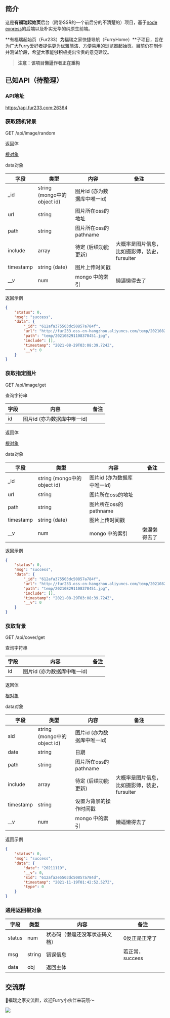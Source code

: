 ## 简介

这是**有福瑞起始页**后台（附带SSR的一个前后分的不清楚的）项目，基于[node](https://github.com/nodejs/node) [express](https://github.com/expressjs/express)的后端以及朴实无华的纯原生前端。

**有福瑞起始页（Fur233）**为**福瑞之家快捷导航（FurryHome）**子项目，旨在为广大Furry爱好者提供更为优雅简洁、方便易用的浏览器起始页。目前仍在制作并测试阶段，希望大家能够积极提出宝贵的意见建议。

> **注意：该项目懒逼作者正在重构**

## 已知API（待整理）

### API地址

https://api.fur233.com:26364

### 获取随机背景

GET /api/image/random

返回体

[根对象](#通用返回根对象)

data对象

| 字段      | 类型                        | 内容                        | 备注                                          |
| --------- | --------------------------- | --------------------------- | --------------------------------------------- |
| _id       | string (mongo中的object id) | 图片id (亦为数据库中唯一id) |                                               |
| url       | string                      | 图片所在oss的地址           |                                               |
| path      | string                      | 图片所在oss的pathname       |                                               |
| include   | array                       | 待定 (后续功能更新)         | 大概率是图片信息，比如摄影师，装史，fursuiter |
| timestamp | string (date)               | 图片上传时间戳              |                                               |
| __v       | num                         | mongo 中的索引              | 懒逼懒得去了                                  |

返回示例

```JSON
{
    "status": 0,
    "msg": "success",
    "data": {
        "_id": "612afa375503dc50857a784f",
        "url": "http://fur233.oss-cn-hangzhou.aliyuncs.com/temp/202108291108370451.jpg",
        "path": "temp/202108291108370451.jpg",
        "include": [],
        "timestamp": "2021-08-29T03:08:39.724Z",
        "__v": 0
    }
}
```

### 获取指定图片

GET /api/image/get

查询字符串

| 字段 | 内容                        | 备注 |
| ---- | --------------------------- | ---- |
| id   | 图片id (亦为数据库中唯一id) |      |

返回体

[根对象](#通用返回根对象)

data对象

| 字段      | 类型                        | 内容                        | 备注         |
| --------- | --------------------------- | --------------------------- | ------------ |
| _id       | string (mongo中的object id) | 图片id (亦为数据库中唯一id) |              |
| url       | string                      | 图片所在oss的地址           |              |
| path      | string                      | 图片所在oss的pathname       |              |
| timestamp | string (date)               | 图片上传时间戳              |              |
| __v       | num                         | mongo 中的索引              | 懒逼懒得去了 |

返回示例

```JSON
{
    "status": 0,
    "msg": "success",
    "data": {
        "_id": "612afa375503dc50857a784f",
        "url": "http://fur233.oss-cn-hangzhou.aliyuncs.com/temp/202108291108370451.jpg",
        "path": "temp/202108291108370451.jpg",
        "include": [],
        "timestamp": "2021-08-29T03:08:39.724Z",
        "__v": 0
    }
}
```

### 获取背景

GET /api/cover/get

查询字符串

| 字段 | 内容                        | 备注 |
| ---- | --------------------------- | ---- |
| id   | 图片id (亦为数据库中唯一id) |      |

返回体

[根对象](#通用返回根对象)

data对象

| 字段      | 类型                        | 内容                        | 备注                                          |
| --------- | --------------------------- | --------------------------- | --------------------------------------------- |
| sid       | string (mongo中的object id) | 图片id (亦为数据库中唯一id) |                                               |
| date      | string                      | 日期                        |                                               |
| path      | string                      | 图片所在oss的pathname       |                                               |
| include   | array                       | 待定 (后续功能更新)         | 大概率是图片信息，比如摄影师，装史，fursuiter |
| timestamp | string                      | 设置为背景的操作时间戳      |                                               |
| __v       | num                         | mongo 中的索引              | 懒逼懒得去了                                  |

返回示例

```JSON
{
    "status": 0,
    "msg": "success",
    "data": {
        "date": "20211119",
        "__v": 0,
        "sid": "612afa2e5503dc50857a784d",
        "timestamp": "2021-11-19T01:42:52.527Z",
        "type": 0
    }
}
```



### 通用返回根对象

| 字段   | 类型   | 内容                           | 备注            |
| ------ | ------ | ------------------------------ | --------------- |
| status | num    | 状态码（懒逼还没写状态码文档） | 0反正是正常了   |
| msg    | string | 错误信息                       | 若正常，success |
| data   | obj    | 返回主体                       |                 |

## 交流群

🌟福瑞之家交流群，欢迎Furry小伙伴来玩哦～

![](http://fur233.oss-cn-hangzhou.aliyuncs.com/markdown/IMG_1859.JPG)

